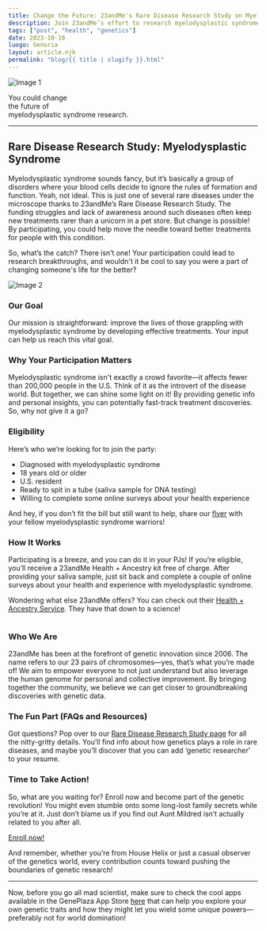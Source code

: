 ```yaml
---
title: Change the Future: 23andMe's Rare Disease Research Study on Myelodysplastic Syndrome
description: Join 23andMe’s effort to research myelodysplastic syndrome and discover the genetic connection to rare diseases.
tags: ["post", "health", "genetics"]
date: 2023-10-10 
luogo: Genoria
layout: article.njk
permalink: "blog/{{ title | slugify }}.html"
---
```


![Image 1](https://www.23andme.com/assets/svg/mrd/myelodysplastic-syndrome.svg)

You could change  
the future of  
myelodysplastic syndrome research.

---

## Rare Disease Research Study: Myelodysplastic Syndrome

Myelodysplastic syndrome sounds fancy, but it’s basically a group of disorders where your blood cells decide to ignore the rules of formation and function. Yeah, not ideal. This is just one of several rare diseases under the microscope thanks to 23andMe’s Rare Disease Research Study. The funding struggles and lack of awareness around such diseases often keep new treatments rarer than a unicorn in a pet store. But change is possible! By participating, you could help move the needle toward better treatments for people with this condition.

So, what’s the catch? There isn’t one! Your participation could lead to research breakthroughs, and wouldn't it be cool to say you were a part of changing someone's life for the better? 

![Image 2](https://www.23andme.com/assets/svg/mrd/our-goal.svg)

### Our Goal

Our mission is straightforward: improve the lives of those grappling with myelodysplastic syndrome by developing effective treatments. Your input can help us reach this vital goal. 

### Why Your Participation Matters

Myelodysplastic syndrome isn't exactly a crowd favorite—it affects fewer than 200,000 people in the U.S. Think of it as the introvert of the disease world. But together, we can shine some light on it! By providing genetic info and personal insights, you can potentially fast-track treatment discoveries. So, why not give it a go?

### Eligibility

Here’s who we’re looking for to join the party:

* Diagnosed with myelodysplastic syndrome
* 18 years old or older
* U.S. resident
* Ready to spit in a tube (saliva sample for DNA testing)
* Willing to complete some online surveys about your health experience

And hey, if you don’t fit the bill but still want to help, share our [flyer](https://permalinks.23andme.com/pdf/MDS.pdf) with your fellow myelodysplastic syndrome warriors!

### How It Works

Participating is a breeze, and you can do it in your PJs! If you’re eligible, you’ll receive a 23andMe Health + Ancestry kit free of charge. After providing your saliva sample, just sit back and complete a couple of online surveys about your health and experience with myelodysplastic syndrome.

Wondering what else 23andMe offers? You can check out their [Health + Ancestry Service](https://www.23andme.com/dna-health-ancestry/). They have that down to a science!

![Image 5](data:image/gif;base64,R0lGODlhAQABAIAAAAAAAP///yH5BAEAAAAALAAAAAABAAEAAAIBRAA7)

### Who We Are

23andMe has been at the forefront of genetic innovation since 2006. The name refers to our 23 pairs of chromosomes—yes, that’s what you’re made of! We aim to empower everyone to not just understand but also leverage the human genome for personal and collective improvement. By bringing together the community, we believe we can get closer to groundbreaking discoveries with genetic data.

### The Fun Part (FAQs and Resources)

Got questions? Pop over to our [Rare Disease Research Study page](https://www.23andme.com/rare-disease-research-study/) for all the nitty-gritty details. You’ll find info about how genetics plays a role in rare diseases, and maybe you’ll discover that you can add ‘genetic researcher’ to your resume.

### Time to Take Action!

So, what are you waiting for? Enroll now and become part of the genetic revolution! You might even stumble onto some long-lost family secrets while you’re at it. Just don’t blame us if you find out Aunt Mildred isn’t actually related to you after all. 

[Enroll now!](https://enroll.23andme.com/research/rare-disease/identity/)

And remember, whether you’re from House Helix or just a casual observer of the genetics world, every contribution counts toward pushing the boundaries of genetic research! 

---

Now, before you go all mad scientist, make sure to check the cool apps available in the GenePlaza App Store [here](https://www.GenePlaza.com/app-store) that can help you explore your own genetic traits and how they might let you wield some unique powers—preferably not for world domination!